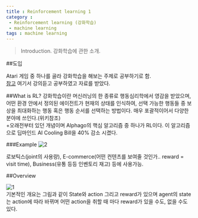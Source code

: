 ```yaml
---
title : Reinforcement learning 1
category : 
 - Reinforcement learning (강화학습)
 - machine learning
tags : machine learning
---
```


> Introduction. 강화학습에 관한 소개.

<!-- more -->

##도입

Atari 게임 중 하나를 골라 강화학습을 해보는 주제로 공부하기로 함.  
[참고](https://hunkim.github.io/ml/)
여기서 강의듣고 공부하였고 자료를 받았다.

##What is RL?
강화학습이란 머신러닝의 한 종류로 행동심리학에서 영감을 받았으며, 어떤 환경 안에서 정의된 에이전트가 현재의 상태를 인식하여, 선택 가능한 행동들 중 보상을 최대화하는 행동 혹은 행동 순서를 선택하는 방법이다. 매우 포괄적이어서 다양한 분야에 쓰인다.(위키참조)  
+오래전부터 있던 개념이며 Alphago의 핵심 알고리즘 중 하나가 RL이다. 이 알고리즘으로 딥마인드 AI Cooling Bill을 40% 감소 시켰다.

###Example
![2](https://user-images.githubusercontent.com/28972289/48269049-f658f180-e479-11e8-81b1-8977e3567300.JPG)  

로보틱스(joint의 사용량), E-commerce(어떤 컨텐츠를 보여줄 것인가.. reward = visit time), Business(유통 등등 인벤토리 재고) 등에 사용가능.

##Overview

![1](https://user-images.githubusercontent.com/28972289/48269040-f22cd400-e479-11e8-9962-dddecf1e90bb.JPG)  
기본적인 개요는 그림과 같이 State와 action 그리고 reward가 있으며 agent의 state는 action에 따라 바뀌며 어떤 action을 취할 때 마다 reward가 있을 수도, 없을 수도 있다.